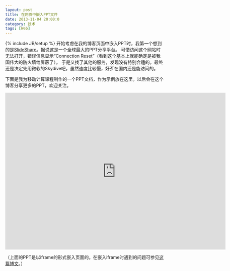 ```yaml
---
layout: post
title: 在网页中嵌入PPT文件
date: 2013-11-04 20:00:0
category: 技术
tags: [Web]
---
```

{% include JB/setup %}
开始考虑在我的博客页面中嵌入PPT时，我第一个想到的是[SlideShare](http://en.wikipedia.org/wiki/SlideShare)。据说这是一个全球最大的PPT分享平台。
可惜访问这个网站时无法打开，错误信息显示“Connection Reset”（看到这个基本上就能确定是被我国伟大的防火墙给屏蔽了）。
于是又找了其他的服务，发现没有特别合适的。最终还是决定先用微软的Skydive吧，虽然速度比较慢，好歹在国内还是能访问的。

下面是我为移动计算课程制作的一个PPT文档，作为示例放在这里。以后会在这个博客分享更多的PPT，欢迎关注。

<!--more-->
<iframe src="https://skydrive.live.com/embed?cid=8B504C1595CD3973&amp;resid=8B504C1595CD3973%2126382&amp;authkey=AJzDcN30q6g4W0Y&amp;em=2" width="700px" height="500px" frameborder="0" scrolling="no"> </iframe>

（上面的PPT是以iframe的形式嵌入页面的。在嵌入iframe时遇到的问题可参见[这篇博文](/posts/iframe-in-markdown-of-jekyll)。）
